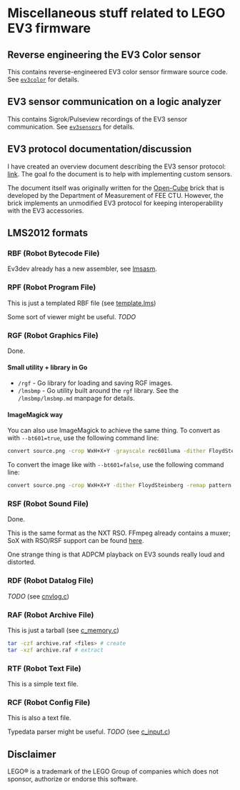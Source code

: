 # Miscellaneous stuff related to LEGO EV3 firmware

## Reverse engineering the EV3 Color sensor

This contains reverse-engineered EV3 color sensor firmware source code. See [`ev3color`](ev3color) for details.

## EV3 sensor communication on a logic analyzer

This contains Sigrok/Pulseview recordings of the EV3 sensor communication.
See [`ev3sensors`](ev3sensors) for details.

## EV3 protocol documentation/discussion

I have created an overview document describing the EV3 sensor protocol: [link](https://docs.google.com/document/d/15vNfpAkkZv4ggJ7twMF7BE-ud3BWZm7aO_MzIx2rBx8/edit?usp=sharing).
The goal fo the document is to help with implementing custom sensors.

The document itself was originally written for the [Open-Cube](https://open-cube.fel.cvut.cz/) brick
that is developed by the Department of Measurement of FEE CTU.
However, the brick implements an unmodified EV3 protocol for keeping
interoperability with the EV3 accessories.

## LMS2012 formats

### RBF (Robot Bytecode File)

Ev3dev already has a new assembler, see [lmsasm](https://github.com/ev3dev/lmsasm/).

### RPF (Robot Program File)

This is just a templated RBF file (see [template.lms](https://github.com/mindboards/ev3sources-xtended/blob/master/ev3sources/lms2012/lmssrc/Brick%20Program/template.lms))

Some sort of viewer might be useful. *TODO*

### RGF (Robot Graphics File)

Done.

#### Small utility + library in Go
- `/rgf` - Go library for loading and saving RGF images.
- `/lmsbmp` - Go utility built around the `rgf` library. See the `/lmsbmp/lmsbmp.md` manpage for details.

#### ImageMagick way
You can also use ImageMagick to achieve the same thing. To convert as with `--bt601=true`, use the following command line:
```sh
convert source.png -crop WxH+X+Y -grayscale rec601luma -dither FloydSteinberg -remap pattern:gray50 destination.rgf
```

To convert the image like with `--bt601=false`, use the following command line:
```sh
convert source.png -crop WxH+X+Y -dither FloydSteinberg -remap pattern:gray50 destination.rgf
```

### RSF (Robot Sound File)

Done.

This is the same format as the NXT RSO. FFmpeg already contains a muxer; SoX with RSO/RSF support can be found [here](http://github.com/jakubvanek/sox-rsf).

One strange thing is that ADPCM playback on EV3 sounds really loud and distorted.

### RDF (Robot Datalog File)

*TODO* (see [cnvlog.c](https://github.com/mindboards/ev3sources-xtended/blob/master/ev3sources/lms2012/lmssrc/adk/cnvlog/cnvlog.c))

### RAF (Robot Archive File)

This is just a tarball (see [c_memory.c](https://github.com/mindboards/ev3sources-xtended/blob/b32a23625be02eb22f23ac45d2ef3bd4a2a9173f/ev3sources/lms2012/c_memory/source/c_memory.c#L4646))

```sh
tar -czf archive.raf <files> # create
tar -xzf archive.raf # extract
```

### RTF (Robot Text File)

This is a simple text file.

### RCF (Robot Config File)

This is also a text file.

Typedata parser might be useful. *TODO* (see [c_input.c](https://github.com/mindboards/ev3sources-xtended/blob/b32a23625be02eb22f23ac45d2ef3bd4a2a9173f/ev3sources/lms2012/c_input/source/c_input.c#L773))


## Disclaimer

LEGO® is a trademark of the LEGO Group of companies which does not sponsor,
authorize or endorse this software.
